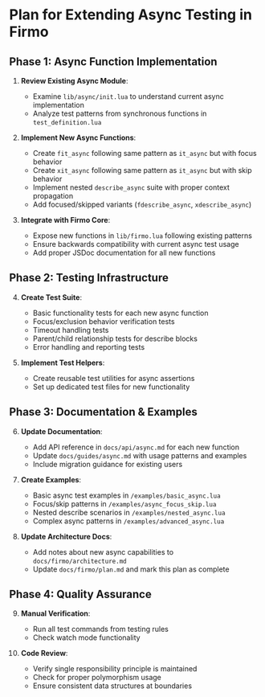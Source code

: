 # Plan for Extending Async Testing in Firmo

## Phase 1: Async Function Implementation

1. **Review Existing Async Module**:

   - Examine `lib/async/init.lua` to understand current async implementation
   - Analyze test patterns from synchronous functions in `test_definition.lua`

2. **Implement New Async Functions**:

   - Create `fit_async` following same pattern as `it_async` but with focus behavior
   - Create `xit_async` following same pattern as `it_async` but with skip behavior
   - Implement nested `describe_async` suite with proper context propagation
   - Add focused/skipped variants (`fdescribe_async`, `xdescribe_async`)

3. **Integrate with Firmo Core**:
   - Expose new functions in `lib/firmo.lua` following existing patterns
   - Ensure backwards compatibility with current async test usage
   - Add proper JSDoc documentation for all new functions

## Phase 2: Testing Infrastructure

4. **Create Test Suite**:

   - Basic functionality tests for each new async function
   - Focus/exclusion behavior verification tests
   - Timeout handling tests
   - Parent/child relationship tests for describe blocks
   - Error handling and reporting tests

5. **Implement Test Helpers**:
   - Create reusable test utilities for async assertions
   - Set up dedicated test files for new functionality

## Phase 3: Documentation & Examples

6. **Update Documentation**:

   - Add API reference in `docs/api/async.md` for each new function
   - Update `docs/guides/async.md` with usage patterns and examples
   - Include migration guidance for existing users

7. **Create Examples**:

   - Basic async test examples in `/examples/basic_async.lua`
   - Focus/skip patterns in `/examples/async_focus_skip.lua`
   - Nested describe scenarios in `/examples/nested_async.lua`
   - Complex async patterns in `/examples/advanced_async.lua`

8. **Update Architecture Docs**:
   - Add notes about new async capabilities to `docs/firmo/architecture.md`
   - Update `docs/firmo/plan.md` and mark this plan as complete

## Phase 4: Quality Assurance

9. **Manual Verification**:

   - Run all test commands from testing rules
   - Check watch mode functionality

10. **Code Review**:
    - Verify single responsibility principle is maintained
    - Check for proper polymorphism usage
    - Ensure consistent data structures at boundaries
